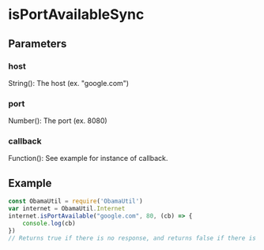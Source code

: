 # isPortAvailableSync
## Parameters
### host
String(): The host (ex. "google.com")
### port
Number(): The port (ex. 8080)
### callback
Function(): See example for instance of callback.
## Example
```javascript
const ObamaUtil = require('ObamaUtil')
var internet = ObamaUtil.Internet
internet.isPortAvailable("google.com", 80, (cb) => {
    console.log(cb)
})
// Returns true if there is no response, and returns false if there is a response from the server.
```